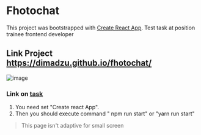 # Fhotochat

This project was bootstrapped with [Create React App](https://github.com/facebook/create-react-app).
Test task at position trainee frontend developer

## Link Project https://dimadzu.github.io/fhotochat/
![image](https://user-images.githubusercontent.com/15700013/164782004-d6e39d35-4419-47b3-abb9-ae30ae88a18e.png)

### Link on [task](https://github.com/avito-tech/safedeal-frontend-trainee)


1. You need set "Create react App".
2. Then you should execute command " npm run start" or "yarn run start"
>This page isn't adaptive for small screen





